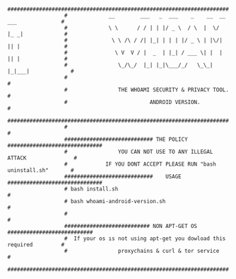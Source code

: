                       ######################################################################
                      #             __        ___   _  ___    _    __  __ ___              #
                      #             \ \      / / | | |/ _ \  / \  |  \/  |_ _|             #
                      #              \ \ /\ / /| |_| | | | |/ _ \ | |\/| || |              #
                      #               \ V  V / |  _  | |_| / ___ \| |  | || |              #
                      #                \_/\_/  |_| |_|\___/_/   \_\_|  |_|___|             #
                      #                                                                    #
                      #                THE WHOAMI SECURITY & PRIVACY TOOL.                 #
                      #                          ANDROID VERSION.                          #
                      ######################################################################
                      #                                                                    #
                      ############################ THE POLICY ##############################
                      #                YOU CAN NOT USE TO ANY ILLEGAL ATTACK               #
                      #            IF YOU DONT ACCEPT PLEASE RUN "bash uninstall.sh"       #
                      ############################    USAGE   ##############################
                      # bash install.sh                                                    #
                      # bash whoami-android-version.sh                                     #
                      #                                                                    #
                      ########################### NON APT-GET OS ###########################
                      #  If your os ıs not using apt-get you dowload this required         #
                      #                proxychains & curl & tor service                    #
                      ###################################################################### 

